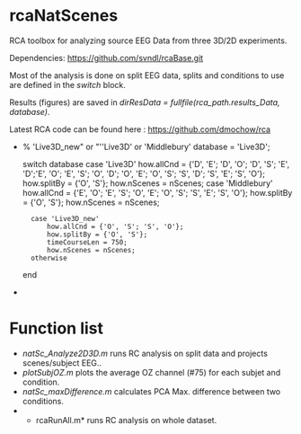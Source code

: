 # rcaNatScenes

RCA toolbox for analyzing source EEG Data from three 3D/2D experiments.

Dependencies: https://github.com/svndl/rcaBase.git

Most of the analysis is done on split EEG data, splits and conditions to use are defined in the *switch* block.

Results (figures) are saved in *dirResData = fullfile(rca_path.results_Data, database)*.

Latest RCA code can be found here : https://github.com/dmochow/rca

*
    % 'Live3D_new" or "''Live3D' or 'Middlebury'
    database = 'Live3D';

    switch database
        case 'Live3D'
            how.allCnd = {'D', 'E'; 'D', 'O'; 'D', 'S'; 'E', 'D';'E', 'O'; 'E', 'S'; 'O', 'D'; 'O', 'E'; 'O', 'S'; 'S', 'D'; 'S', 'E'; 'S', 'O'};
            how.splitBy = {'O', 'S'};
            how.nScenes = nScenes;
        case 'Middlebury'
            how.allCnd = {'E', 'O'; 'E', 'S'; 'O', 'E'; 'O', 'S'; 'S', 'E'; 'S', 'O'};
            how.splitBy = {'O', 'S'};
            how.nScenes = nScenes;
        
        case 'Live3D_new'
            how.allCnd = {'O', 'S'; 'S', 'O'};
            how.splitBy = {'O', 'S'};
            timeCourseLen = 750;  
            how.nScenes = nScenes;
        otherwise
    end
*

# Function list

* *natSc_Analyze2D3D.m* runs RC analysis on split data and projects scenes/subject EEG..
* *plotSubjOZ.m* plots the average OZ channel (#75) for each subjet and condition.
* *natSc_maxDifference.m* calculates PCA Max. difference between two conditions.
* * rcaRunAll.m*  runs RC analysis on whole dataset.

